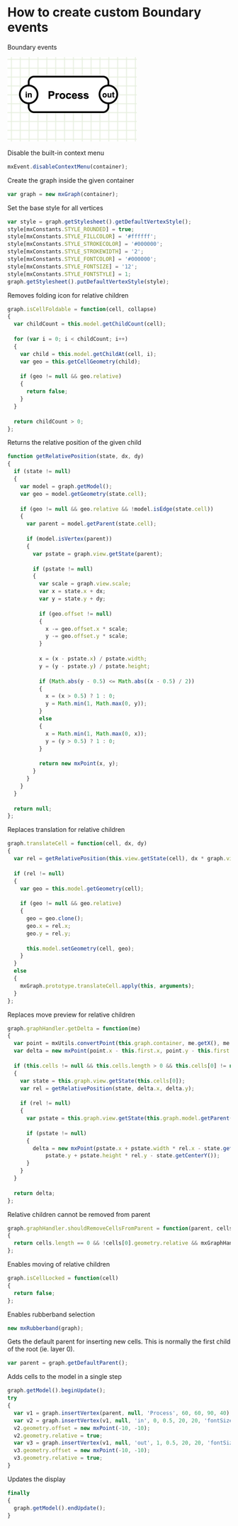# How to create custom Boundary events

Boundary events

![Boundary](../images/examples/boundary.png "Boundary")


Disable the built-in context menu

```js
mxEvent.disableContextMenu(container);
```

Create the graph inside the given container

```js
var graph = new mxGraph(container);
```

Set the base style for all vertices

```js
var style = graph.getStylesheet().getDefaultVertexStyle();
style[mxConstants.STYLE_ROUNDED] = true;
style[mxConstants.STYLE_FILLCOLOR] = '#ffffff';
style[mxConstants.STYLE_STROKECOLOR] = '#000000';
style[mxConstants.STYLE_STROKEWIDTH] = '2';
style[mxConstants.STYLE_FONTCOLOR] = '#000000';
style[mxConstants.STYLE_FONTSIZE] = '12';
style[mxConstants.STYLE_FONTSTYLE] = 1;
graph.getStylesheet().putDefaultVertexStyle(style);
```

Removes folding icon for relative children

```js
graph.isCellFoldable = function(cell, collapse)
{
  var childCount = this.model.getChildCount(cell);
  
  for (var i = 0; i < childCount; i++)
  {
    var child = this.model.getChildAt(cell, i);
    var geo = this.getCellGeometry(child);

    if (geo != null && geo.relative)
    {
      return false;
    }
  }
  
  return childCount > 0;
};
```

Returns the relative position of the given child

```js
function getRelativePosition(state, dx, dy)
{
  if (state != null)
  {
    var model = graph.getModel();
    var geo = model.getGeometry(state.cell);

    if (geo != null && geo.relative && !model.isEdge(state.cell))
    {
      var parent = model.getParent(state.cell);

      if (model.isVertex(parent))
      {
        var pstate = graph.view.getState(parent);

        if (pstate != null)
        {
          var scale = graph.view.scale;
          var x = state.x + dx;
          var y = state.y + dy;

          if (geo.offset != null)
          {
            x -= geo.offset.x * scale;
            y -= geo.offset.y * scale;
          }

          x = (x - pstate.x) / pstate.width;
          y = (y - pstate.y) / pstate.height;

          if (Math.abs(y - 0.5) <= Math.abs((x - 0.5) / 2))
          {
            x = (x > 0.5) ? 1 : 0;
            y = Math.min(1, Math.max(0, y));
          }
          else
          {
            x = Math.min(1, Math.max(0, x));
            y = (y > 0.5) ? 1 : 0;
          }

          return new mxPoint(x, y);
        }
      }
    }
  }
  
  return null;
};
```

Replaces translation for relative children

```js
graph.translateCell = function(cell, dx, dy)
{
  var rel = getRelativePosition(this.view.getState(cell), dx * graph.view.scale, dy * graph.view.scale);
  
  if (rel != null)
  {
    var geo = this.model.getGeometry(cell);

    if (geo != null && geo.relative)
    {
      geo = geo.clone();
      geo.x = rel.x;
      geo.y = rel.y;

      this.model.setGeometry(cell, geo);
    }
  }
  else
  {
    mxGraph.prototype.translateCell.apply(this, arguments);
  }
};
```

Replaces move preview for relative children

```js
graph.graphHandler.getDelta = function(me)
{
  var point = mxUtils.convertPoint(this.graph.container, me.getX(), me.getY());
  var delta = new mxPoint(point.x - this.first.x, point.y - this.first.y);
  
  if (this.cells != null && this.cells.length > 0 && this.cells[0] != null)
  {
    var state = this.graph.view.getState(this.cells[0]);
    var rel = getRelativePosition(state, delta.x, delta.y);

    if (rel != null)
    {
      var pstate = this.graph.view.getState(this.graph.model.getParent(state.cell));

      if (pstate != null)
      {
        delta = new mxPoint(pstate.x + pstate.width * rel.x - state.getCenterX(),
            pstate.y + pstate.height * rel.y - state.getCenterY());
      }
    }
  }
  
  return delta;
};
```

Relative children cannot be removed from parent

```js
graph.graphHandler.shouldRemoveCellsFromParent = function(parent, cells, evt)
{
  return cells.length == 0 && !cells[0].geometry.relative && mxGraphHandler.prototype.shouldRemoveCellsFromParent.apply(this, arguments);
};
```

Enables moving of relative children

```js
graph.isCellLocked = function(cell)
{
  return false;
};
```

Enables rubberband selection

```js
new mxRubberband(graph);
```

Gets the default parent for inserting new cells. This is normally the first child of the root (ie. layer 0).

```js
var parent = graph.getDefaultParent();
```

Adds cells to the model in a single step

```js
graph.getModel().beginUpdate();
try
{
  var v1 = graph.insertVertex(parent, null, 'Process', 60, 60, 90, 40);
  var v2 = graph.insertVertex(v1, null, 'in', 0, 0.5, 20, 20, 'fontSize=9;shape=ellipse;resizable=0;');
  v2.geometry.offset = new mxPoint(-10, -10);
  v2.geometry.relative = true;
  var v3 = graph.insertVertex(v1, null, 'out', 1, 0.5, 20, 20, 'fontSize=9;shape=ellipse;resizable=0;');
  v3.geometry.offset = new mxPoint(-10, -10);
  v3.geometry.relative = true;
}
```

Updates the display

```js
finally
{
  graph.getModel().endUpdate();
}
```
